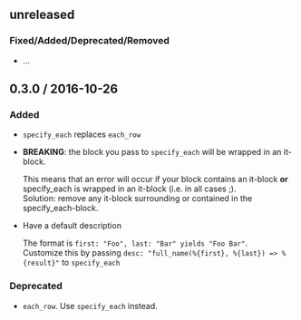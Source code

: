 ## unreleased

### Fixed/Added/Deprecated/Removed

 * ...

## 0.3.0 / 2016-10-26

### Added

 * `specify_each` replaces `each_row`
 * **BREAKING**: the block you pass to `specify_each` will be wrapped in an it-block.
 
    This means that an error will occur if your block contains an it-block **or** specify_each is wrapped in an it-block (i.e. in all cases ;).  
    Solution: remove any it-block surrounding or contained in the specify_each-block.

 * Have a default description
 
    The format is `first: "Foo", last: "Bar" yields "Foo Bar"`.  
    Customize this by passing `desc: "full_name(%{first}, %{last}) => %{result}"` to `specify_each`

### Deprecated

 * `each_row`. Use `specify_each` instead.